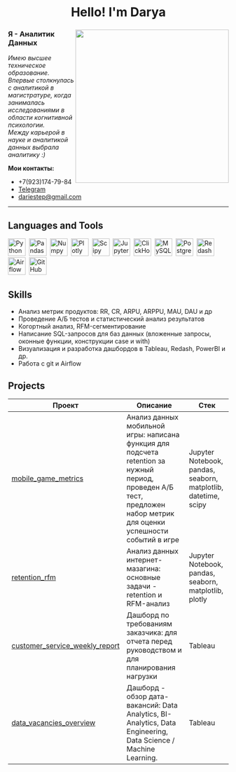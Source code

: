 <h1 align="center">Hello! I'm Darya</a> 
<h3 align="center"></h3>

<img align="right" src="https://i.giphy.com/xT9C25UNTwfZuk85WP.webp" width="350">






### Я - Аналитик Данных

*Имею высшее техническое образование.   
Впервые столкнулась с аналитикой в магистратуре, когда занималась исследованиями в области когнитивной психологии.   
Между карьерой в науке и аналитикой данных выбрала аналитику :)* 



**Мои контакты:**
* +7(923)174-79-84
* [Telegram](https://t.me/DaryStep)
* [dariestep@gmail.com](mailto:dariestep@gmail.com) 

---





## Languages and Tools
 <img src="https://img.shields.io/badge/python-white?logo=python&style=for-the-badge" title="Python" alt="Python" height="40"/>&nbsp;
  <img src="https://img.shields.io/badge/pandas-white?logo=pandas&logoColor=blue&style=for-the-badge" title="Pandas" alt="Pandas" height="40"/>&nbsp;
  <img src="https://img.shields.io/badge/numpy-white?logo=numpy&logoColor=blue&style=for-the-badge" title="Numpy" alt="Numpy" height="40"/>&nbsp;
  <img src="https://img.shields.io/badge/plotly-white?logo=plotly&logoColor=blue&style=for-the-badge" title="Plotly" alt="Plotly" height="40"/>&nbsp;
  <img src="https://img.shields.io/badge/Scipy-white?logo=Scipy&logoColor=black&style=for-the-badge" title="Scipy" alt="Scipy" height="40"/>&nbsp;
  <img src="https://img.shields.io/badge/Jupyter_notebook-white?logo=Jupyter&style=for-the-badge" title="Jupyter" alt="Jupyter" height="40"/>&nbsp;
  <img src="https://img.shields.io/badge/Clickhouse-white?logo=Clickhouse&style=for-the-badge" title="ClickHouse" alt="ClickHouse" height="40"/>&nbsp;
  <img src="https://img.shields.io/badge/mySQL-white?logo=mySQL&s&style=for-the-badge" title="MySQL"  alt="MySQL" height="40"/>&nbsp;
  <img src="https://img.shields.io/badge/PostgreSQL-white?logo=PostgreSQL&s&style=for-the-badge" title="PostgreSQL" alt="PostgreSQL" height="40"/>&nbsp;
  <img src="https://img.shields.io/badge/redash-white?logo=redash&logoColor=black&style=for-the-badge" title="Redash" alt="Redash" height="40"/>&nbsp;
  <img src="https://img.shields.io/badge/Tableau-white?logo=Tableau&s&logoColor=yellow&style=for-the-badge" title="Airflow" alt="Airflow" height="40"/>&nbsp;
  <img src="https://img.shields.io/badge/github-white?logo=github&logoColor=black&style=for-the-badge" title="GitHub" alt="GitHub" height="40"/>&nbsp;


## Skills
- Анализ метрик продуктов: RR, CR, ARPU, ARPPU, MAU, DAU и др
- Проведение А/Б тестов и статистический анализ результатов
- Когортный анализ, RFM-сегментирование
- Написание SQL-запросов для баз данных (вложенные запросы, оконные функции, конструкции case и with)
- Визуализация и разработка дашбордов в Tableau, Redash, PowerBI и др.
- Работа с git и Airflow





## Projects
| Проект | Описание | Стек |
|----------------|-----------------|-----------------|
|[mobile_game_metrics](https://github.com/daryastep/mobile_game_metrics)  |Анализ данных мобильной игры: написана функция для подсчета retention за нужный период, проведен А/Б тест, предложен набор метрик для оценки успешности событий в игре|Jupyter Notebook, pandas, seaborn, matplotlib, datetime, scipy
|[retention_rfm](https://github.com/daryastep/retention_frm) |Анализ данных интернет-мазагина: основные задачи - retention и RFM-анализ|Jupyter Notebook, pandas, seaborn, matplotlib, plotly|
|[customer_service_weekly_report](https://github.com/daryastep/customer_service_weekly_report) |Дашборд по требованиям заказчика: для отчета перед руководством и для планирования нагрузки|Tableau|
|[data_vacancies_overview](https://github.com/daryastep/data_vacancies_overview) |Дашборд - обзор дата-вакансий: Data Analytics, BI-Analytics, Data Engineering, Data Science / Machine Learning. |Tableau|
